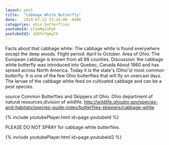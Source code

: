 ```yaml
---
layout: post
title:  "Cabbage White Butterfly"
date:   2019-07-22 13:16:00 -0400
categories: ohio butterflies
youtubeId: LC2wNg1uPpE
youtubeId2: aIOfo7gmyCk 
---
```

Facts about that cabbage white: The cabbage white is found everywhere except the deep woods. Flight period: April to October. Area of Ohio: The European cabbage is known from all 88 counties. Discussion: the cabbage white butterfly was introduced into Quebec, Canada About 1860 and has spread across North America. Today it is the state's (Ohio's) most common butterfly. It is one of the few Ohio butterflies that will fly on overcast days. The larvae of the cabbage white feed on cultivated cabbage and can be a pest species.

source Common Butterflies and Skippers of Ohio. Ohio department of natural resources,division of wildlife. 
http://wildlife.ohiodnr.gov/species-and-habitats/species-guide-index/butterflies-skippers/cabbage-white

{% include youtubePlayer.html id=page.youtubeId %}

PLEASE DO NOT SPRAY for cabbage white butterflies.

{% include youtubePlayer.html id=page.youtubeId2 %}
